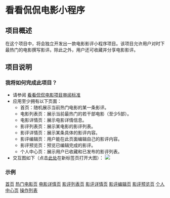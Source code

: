 # 看看侃侃电影小程序


## 项目概述
在这个项目中，将会独立开发出一款电影影评小程序项目。该项目允许用户对时下最热门的电影撰写影评。除此之外，用户还可收藏并分享电影影评。

## 项目说明

### 我将如何完成此项目？
* 请参阅 [看看侃侃电影项目审阅标准](https://review.udacity.com/#!/rubrics/1882/view)
* 应用至少拥有以下页面：
  * 首页：随机展示当前热门电影的某一条影评。
  * 电影列表页：展示当前最热门的若干部电影（至少5部）。
  * 电影详情页：展示电影详情信息。
  * 影评列表页：展示某电影的影评列表。
  * 影评详情页：展示某条具体的影评内容。
  * 影评编辑页：用户能在此页面编辑自己的影评内容。
  * 影评预览页：预览已编辑完成的影评。
  * 个人中心页：展示用户已收藏和已发布的影评列表。
* 交互图如下（点击[此处](http://suo.im/4zJXjp)在新标签页打开大图）：
![](https://s3.cn-north-1.amazonaws.com.cn/static-documents/nd666/%E7%9C%8B%E7%9C%8B%E4%BE%83%E4%BE%83%E7%94%B5%E5%BD%B1%E8%B5%84%E6%BA%90/%E4%BA%A4%E4%BA%92%E5%9B%BE2.png)

### 示例
[首页](https://s3.cn-north-1.amazonaws.com.cn/static-documents/nd666/%E7%9C%8B%E7%9C%8B%E4%BE%83%E4%BE%83%E7%94%B5%E5%BD%B1%E8%B5%84%E6%BA%90/%E9%A6%96%E9%A1%B5.jpg)
[热门电影页](https://s3.cn-north-1.amazonaws.com.cn/static-documents/nd666/%E7%9C%8B%E7%9C%8B%E4%BE%83%E4%BE%83%E7%94%B5%E5%BD%B1%E8%B5%84%E6%BA%90/%E7%83%AD%E9%97%A8%E7%94%B5%E5%BD%B1.jpg)
[电影详情页](https://s3.cn-north-1.amazonaws.com.cn/static-documents/nd666/%E7%9C%8B%E7%9C%8B%E4%BE%83%E4%BE%83%E7%94%B5%E5%BD%B1%E8%B5%84%E6%BA%90/%E7%94%B5%E5%BD%B1%E8%AF%A6%E6%83%85.jpg)
[影评列表页](https://s3.cn-north-1.amazonaws.com.cn/static-documents/nd666/%E7%9C%8B%E7%9C%8B%E4%BE%83%E4%BE%83%E7%94%B5%E5%BD%B1%E8%B5%84%E6%BA%90/%E5%BD%B1%E8%AF%84%E5%88%97%E8%A1%A82.jpg)
[影评详情页](https://s3.cn-north-1.amazonaws.com.cn/static-documents/nd666/%E7%9C%8B%E7%9C%8B%E4%BE%83%E4%BE%83%E7%94%B5%E5%BD%B1%E8%B5%84%E6%BA%90/%E5%BD%B1%E8%AF%84%E8%AF%A6%E6%83%85.jpg)
[影评编辑页](https://s3.cn-north-1.amazonaws.com.cn/static-documents/nd666/%E7%9C%8B%E7%9C%8B%E4%BE%83%E4%BE%83%E7%94%B5%E5%BD%B1%E8%B5%84%E6%BA%90/%E7%BC%96%E8%BE%91%E5%BD%B1%E8%AF%84.jpg)
[影评预览页](https://s3.cn-north-1.amazonaws.com.cn/static-documents/nd666/%E7%9C%8B%E7%9C%8B%E4%BE%83%E4%BE%83%E7%94%B5%E5%BD%B1%E8%B5%84%E6%BA%90/%E5%BD%B1%E8%AF%84%E9%A2%84%E8%A7%88.jpg)
[个人中心页](https://s3.cn-north-1.amazonaws.com.cn/static-documents/nd666/%E7%9C%8B%E7%9C%8B%E4%BE%83%E4%BE%83%E7%94%B5%E5%BD%B1%E8%B5%84%E6%BA%90/%E6%88%91%E7%9A%84.jpg)
[操作列表](https://s3.cn-north-1.amazonaws.com.cn/static-documents/nd666/%E7%9C%8B%E7%9C%8B%E4%BE%83%E4%BE%83%E7%94%B5%E5%BD%B1%E8%B5%84%E6%BA%90/%E5%BD%B1%E8%AF%84%E8%AF%A6%E6%83%85-%E9%80%89%E6%8B%A9.jpg)

